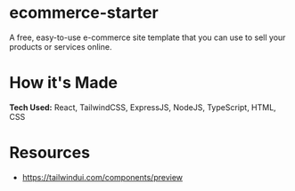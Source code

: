 # ecommerce-starter

A free, easy-to-use e-commerce site template that you can use to sell your products or services online.

# How it's Made

**Tech Used:** React, TailwindCSS, ExpressJS, NodeJS, TypeScript, HTML, CSS

# Resources

- https://tailwindui.com/components/preview
